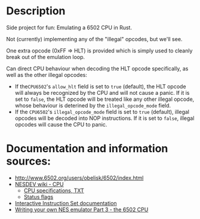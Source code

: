 # Description
Side project for fun: Emulating a 6502 CPU in Rust.

Not (currently) implementing any of the "illegal" opcodes, but we'll see.

One extra opcode (0xFF => HLT) is provided which is simply used to cleanly break out of the emulation loop.

Can direct CPU behaviour when decoding the HLT opcode specifically, as well as the other illegal opcodes:
- If the`CPU6502`'s `allow_hlt` field is set to `true` (default), the HLT opcode will always be recognized by the CPU and will not cause a panic. If it is set to `false`, the HLT opcode will be treated like any other illegal opcode, whose behaviour is deterined by the `illegal_opcode_mode` field.
- If the `CPU6502`'s `illegal_opcode_mode` field is set to `true` (default), illegal opcodes will be decoded into NOP instructions. If it is set to `false`, illegal opcodes will cause the CPU to panic.

# Documentation and information sources:
- http://www.6502.org/users/obelisk/6502/index.html
- [NESDEV wiki - CPU](https://www.nesdev.org/wiki/CPU)
  - [CPU specifications, TXT](https://www.nesdev.org/6502_cpu.txt)
  - [Status flags](https://www.nesdev.org/wiki/Status_flags#C)
- [Interactive Instruction Set documentation](https://www.masswerk.at/6502/6502_instruction_set.html)
- [Writing your own NES emulator Part 3 - the 6502 CPU](https://yizhang82.dev/nes-emu-cpu)